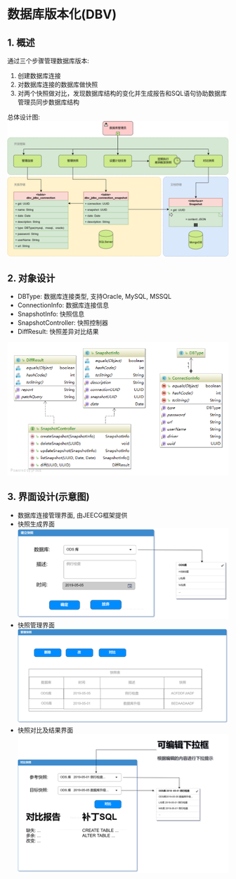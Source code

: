 # 数据库版本化(DBV)

## 1. 概述

通过三个步骤管理数据库版本: 

1. 创建数据库连接
2. 对数据库连接的数据库做快照
3. 对两个快照做对比，发现数据库结构的变化并生成报告和SQL语句协助数据库管理员同步数据库结构

总体设计图:
![](diagram/dbVersion.png)

## 2. 对象设计

- DBType: 数据库连接类型, 支持Oracle, MySQL, MSSQL
- ConnectionInfo: 数据库连接信息
- SnapshotInfo: 快照信息
- SnapshotController: 快照控制器
- DiffResult: 快照差异对比结果

![](diagram/WebController.png)

## 3. 界面设计(示意图)

- 数据库连接管理界面, 由JEECG框架提供
- 快照生成界面![](diagram/DBV_UI_createSnapshot.png)
- 快照管理界面![](diagram/DBV_UI_managerSnapshot.png)
- 快照对比及结果界面![](diagram/DBV_UI_compareSnapshot.png)

